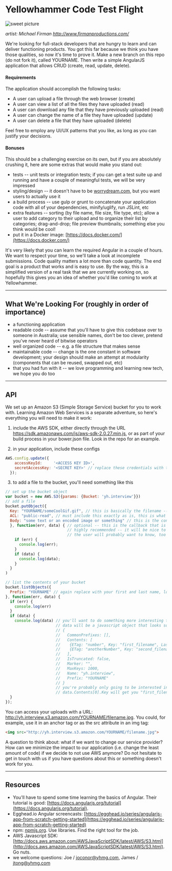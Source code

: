 # Yellowhammer Code Test Flight
![sweet picture](http://img1.wikia.nocookie.net/__cb20131125081250/steamtradingcards/images/thumb/b/b5/Gun_Monkeys_Artwork_1.jpg/800px-Gun_Monkeys_Artwork_1.jpg)

_artist: Michael Firman http://www.firmanproductions.com/_

We're looking for full-stack developers that are hungry to learn and can deliver functioning products. You got this far because we think you have those qualities, so now it's time to prove it. Make a new branch on this repo (do not fork it), called YOURNAME. Then write a simple AngularJS application that allows CRUD (create, read, update, delete).

#### Requirements
The application should accomplish the following tasks:
- A user can upload a file through the web browser (create)
- A user can view a list of all the files they have uploaded (read) 
- A user can download any file that they have previously uploaded (read)
- A user can change the name of a file they have uploaded (update)
- A user can delete a file that they have uploaded (delete)

Feel free to employ any UI/UX patterns that you like, as long as you can justify your decisions.

#### Bonuses
This should be a challenging exercise on its own, but if you are absolutely crushing it, here are some extras that would make you stand out:
  - tests -- unit tests or integration tests; if you can get a test suite up and running and have a couple of meaningful tests, we will be very impressed
  - styling/design -- it doesn't have to be [worrydream.com](http://www.worrydream.com), but you want users to actually use it
  - a build process -- use gulp or grunt to concatenate your application code with all of your dependencies, minify/uglify, run JSLint, etc
  - extra features -- sorting (by file name, file size, file type, etc); allow a user to add category to their upload and to organize their list by categories; drag-and-drop; file preview thumbnails; something else you think would be cool!
  - put it in a Docker image: [https://docs.docker.com/](https://docs.docker.com/)

It's very likely that you can learn the required Angular in a couple of hours. We want to respect your time, so we'll take a look at incomplete submissions. Code quality matters a lot more than code quantity. The end goal is a product that works and is easy to use. By the way, this is a simplified version of a real task that we are currently working on, so hopefully this gives you an idea of whether you'd like coming to work at Yellowhammer. 

---------------
## What We're Looking For (roughly in order of importance)

- a functioning application
- readable code -- assume that you'll have to give this codebase over to someone in Australia; use sensible names, don't be too clever, pretend you've never heard of bitwise operators
- well organized code -- e.g. a file structure that makes sense
- maintainable code -- change is the one constant in software development; your design should make an attempt at modularity (components that can be reused, swapped out, etc)
- that you had fun with it -- we love programming and learning new tech, we hope you do too

---------------
## API

We set up an Amazon S3 (Simple Storage Service) bucket for you to work with. Learning Amazon Web Services is a separate adventure, so here's everything you will need to make it work:

1) include the AWS SDK, either directly through the URL https://sdk.amazonaws.com/js/aws-sdk-2.0.27.min.js, or as part of your build process in your bower.json file. Look in the repo for an example.

2) in your application, include these configs
```javascript
AWS.config.update({
    accessKeyId:     '<ACCESS KEY ID>', 
    secretAccessKey: '<SECRET KEY>' // replace these credentials with the keys provided to you
  });
```

3) to add a file to the bucket, you'll need something like this

```javascript
// set up the bucket object
var bucket = new AWS.S3({params: {Bucket: 'yh.interview'}}) 
// add a file
bucket.putObject({
  Key: "YOURNAME/someCoolGif.gif", // this is basically the filename -- replace YOURNAME with your first and last name, lowercase, no spaces
  ACL: "public-read", // must include this exactly as is, this is what allows you to get the uploaded file from your browser
  Body: "some text or an encoded image or something" // this is the content of the file
  }, function(err, data) { // optional -- this is the callback that is executed when the operation is complete; 
                           // highly recommended -- it will be nice to know when it has worked and when it has failed;
                           // the user will probably want to know, too 
    if (err) {
      console.log(err);
    }
    if (data) {
      console.log(data);
    }
  }
)

// list the contents of your bucket
bucket.listObjects({
  Prefix: "YOURNAME" // again replace with your first and last name, lower case, no spaces; must include this key
}, function(err, data) {
  if (err) {
    console.log(err)
  }
  if (data) {
    console.log(data) // you'll want to do something more interesting than console.log with the data
                      // data will be a javascript object that looks something like this:
                      // {
                      //   CommonPrefixes: [],
                      //   Contents: [
                      //    {ETag: "number", Key: "first_filename", LastModified: aDate, Size: 200, StorageClass: "STANDARD"},
                      //    {ETag: "anotherNumber", Key: "second_filename", LastModified: anotherDate, Size: 500, StorageClass: "STANDARD"},
                      //   ],
                      //   IsTruncated: false,
                      //   Marker: "",
                      //   MaxKeys: 1000, 
                      //   Name: "yh.interview",
                      //   Prefix: "YOURNAME"
                      // }
                      // you're probably only going to be interested in Contents, and then the Key attribute from the objects in that array
                      // data.Contents[0].Key will get you "first_filename", the name of the first file in your bucket
  }
});
```
You can access your uploads with a URL: http://yh.interview.s3.amazon.com/YOURNAME/filename.jpg. You could, for example, use it in an anchor tag or as the src attribute in an img tag: 
```html
<img src="http://yh.interview.s3.amazon.com/YOURNAME/filename.jpg">
```

A question to think about: what if we want to change our service provider? How can we minimize the impact to our application (i.e. change the least amount of code) if we decide to not use AWS anymore? Do not hesitate to get in touch with us if you have questions about this or something doesn't work for you. 

---------------
## Resources

- You'll have to spend some time learning the basics of Angular. Their tutorial is good: [https://docs.angularjs.org/tutorial](https://docs.angularjs.org/tutorial). 
- Egghead.io Angular screencasts: [https://egghead.io/series/angularjs-app-from-scratch-getting-started](https://egghead.io/series/angularjs-app-from-scratch-getting-started)
- npm: [npmjs.org](https://www.npmjs.org). Use libraries. Find the right tool for the job.
- AWS Javascript SDK: [http://docs.aws.amazon.com/AWSJavaScriptSDK/latest/AWS/S3.html](http://docs.aws.amazon.com/AWSJavaScriptSDK/latest/AWS/S3.html). Go nuts.
- we welcome questions: Joe / joconor@yhmg.com, James / jtong@yhmg.com
